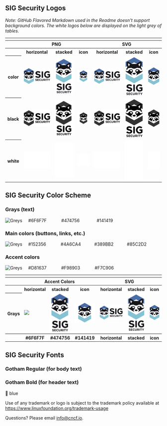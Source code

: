 
## SIG Security Logos

*Note: GitHub Flavored Markdown used in the Readme doesn't support background colors. The white logos below are displayed on the light grey of tables.*

<table>
    <tr>
    	<th colspan="7"></th>
    </tr>
    <tr>
        <th></th>
        <th colspan="3">PNG</th>
        <th colspan="3">SVG</th>
    </tr>
    <tr>
        <th></th>
        <th>horizontal</th>
        <th>stacked</th>
        <th>icon</th>
        <th>horizontal</th>
        <th>stacked</th>
        <th>icon</th>
    </tr>
    <tr>
        <th>color</th>
        <td><img src="sig-security/horizontal/color/sig-security-horizontal-color.png" width="200"></td>
        <td><img src="sig-security/stacked/color/sig-security-stacked-color.png" width="95"></td>
        <td><img src="sig-security/icon/color/sig-security-icon-color.png" width="95"></td>
        <td><img src="sig-security/horizontal/color/sig-security-horizontal-color.svg" width="200"></td>
        <td><img src="sig-security/stacked/color/sig-security-stacked-color.svg" width="95"></td>
        <td><img src="sig-security/icon/color/sig-security-icon-color.svg" width="95"></td>
    </tr>
    <tr>
        <th>black</th>
        <td><img src="sig-security/horizontal/black/sig-security-horizontal-black.png" width="200"></td>
        <td><img src="sig-security/stacked/black/sig-security-stacked-black.png" width="95"></td>
        <td><img src="sig-security/icon/black/sig-security-icon-black.png" width="95"></td>
        <td><img src="sig-security/horizontal/black/sig-security-horizontal-black.svg" width="200"></td>
        <td><img src="sig-security/stacked/black/sig-security-stacked-black.svg" width="95"></td>
        <td><img src="sig-security/icon/black/sig-security-icon-black.svg" width="95"></td>
    </tr>
    <tr>
        <th>white</th>
        <td><img src="sig-security/horizontal/white/sig-security-horizontal-white.png" width="200"></td>
        <td><img src="sig-security/stacked/white/sig-security-stacked-white.png" width="95"></td>
        <td><img src="sig-security/icon/white/sig-security-icon-white.png" width="95"></td>
        <td><img src="sig-security/horizontal/white/sig-security-horizontal-white.svg" width="200"></td>
        <td><img src="sig-security/stacked/white/sig-security-stacked-white.svg" width="95"></td>
        <td><img src="sig-security/icon/white/sig-security-icon-white.svg" width="95"></td>
    </tr>
</table>


## SIG Security Color Scheme
### Grays (text)
![Greys](https://github.com/alexcontini/sig-security/blob/alex-update-logo-page/logo/SIG-security-colors-greys.svg)
&nbsp;&nbsp;&nbsp;&nbsp;#6F6F7F&nbsp;&nbsp;&nbsp;&nbsp;&nbsp;&nbsp;&nbsp;&nbsp;&nbsp;&nbsp;&nbsp;&nbsp;#474756&nbsp;&nbsp;&nbsp;&nbsp;&nbsp;&nbsp;&nbsp;&nbsp;&nbsp;&nbsp;&nbsp;&nbsp;&nbsp;&nbsp;#141419

### Main colors (buttons, links, etc.)
![Greys](https://github.com/alexcontini/sig-security/blob/alex-update-logo-page/logo/SIG-security-colors-main.svg)
&nbsp;&nbsp;&nbsp;&nbsp;#152356&nbsp;&nbsp;&nbsp;&nbsp;&nbsp;&nbsp;&nbsp;&nbsp;&nbsp;&nbsp;&nbsp;&nbsp;#4A6CA4&nbsp;&nbsp;&nbsp;&nbsp;&nbsp;&nbsp;&nbsp;&nbsp;&nbsp;&nbsp;&nbsp;#389BB2&nbsp;&nbsp;&nbsp;&nbsp;&nbsp;&nbsp;&nbsp;&nbsp;&nbsp;&nbsp;&nbsp;#85C2D2

### Accent colors
![Greys](https://github.com/alexcontini/sig-security/blob/alex-update-logo-page/logo/SIG-security-colors-accent.svg)
&nbsp;&nbsp;&nbsp;&nbsp;#D81637&nbsp;&nbsp;&nbsp;&nbsp;&nbsp;&nbsp;&nbsp;&nbsp;&nbsp;&nbsp;&nbsp;&nbsp;#F98903&nbsp;&nbsp;&nbsp;&nbsp;&nbsp;&nbsp;&nbsp;&nbsp;&nbsp;&nbsp;&nbsp;&nbsp;#F7C906




<table>
    <tr>
    	<th colspan="10"></th>
    </tr>
    <tr>
        <th></th>
        <th colspan="3">Accent Colors</th>
        <th colspan="3">SVG</th>
    </tr>
<tr>
        <th></th>
        <th>horizontal</th>
        <th>stacked</th>
        <th>icon</th>
        <th>horizontal</th>
        <th>stacked</th>
        <th>icon</th>
    </tr>
    <tr>
        <th>Grays</th>
        <td><img src="https://github.com/alexcontini/sig-security/blob/contini-fix-logo-page/logo/%236F6F7F.svg" width="200"></td>
        <td><img src="sig-security/stacked/color/sig-security-stacked-color.png" width="95"></td>
        <td><img src="sig-security/icon/color/sig-security-icon-color.png" width="95"></td>
        <td><img src="sig-security/horizontal/color/sig-security-horizontal-color.svg" width="200"></td>
        <td><img src="sig-security/stacked/color/sig-security-stacked-color.svg" width="95"></td>
        <td><img src="sig-security/icon/color/sig-security-icon-color.svg" width="95"></td>
    </tr>
  <tr>
        <th></th>
        <th>#6F6F7F</th>
        <th>#474756</th>
        <th>#141419</th>
        <th>horizontal</th>
        <th>stacked</th>
        <th>icon</th>
    </tr>  

</table>





## SIG Security Fonts

### Gotham Regular (for body text)
### Gotham Bold (for header text)

&#x1F535; blue




Use of any trademark or logo is subject to the trademark policy available at https://www.linuxfoundation.org/trademark-usage


Questions? Please email [info@cncf.io](mailto:info@cncf.io).
